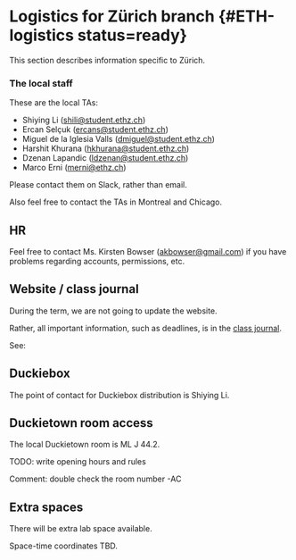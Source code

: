 # Logistics for Zürich branch {#ETH-logistics status=ready}

This section describes information specific to Zürich.

### The local staff

These are the local TAs:

- Shiying Li (shili@student.ethz.ch)
- Ercan Selçuk (ercans@student.ethz.ch)
- Miguel de la Iglesia Valls (dmiguel@student.ethz.ch)
- Harshit Khurana  (hkhurana@student.ethz.ch)
- Dzenan Lapandic  (ldzenan@student.ethz.ch)
- Marco Erni (merni@ethz.ch)

Please contact them on Slack, rather than email.

Also feel free to contact the TAs in Montreal and Chicago.

## HR

Feel free to contact Ms. Kirsten Bowser (akbowser@gmail.com)
if you have problems regarding accounts, permissions, etc.

## Website / class journal

During the term, we are not going to update the website.

Rather, all important information, such as deadlines, is in
the [class journal](#ETH-journal).

See: [](#ETH-journal)

## Duckiebox

The point of contact for Duckiebox distribution is Shiying Li.

## Duckietown room access

The local Duckietown room is ML J 44.2.

TODO: write opening hours and rules

Comment: double check the room number -AC

## Extra spaces

There will be extra lab space available.

Space-time coordinates TBD.
